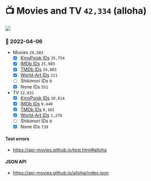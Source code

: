 # :tv: Movies and TV `42,334` (alloha)

<a href="https://API-Movies.github.io"><img src="https://API-Movies.github.io/banner.png?cache"></a>

### :date: 2022-04-06
- Movies `29,503`
  - [x] <a href="https://API-Movies.github.io/alloha/movie_kinopoisk_ids.json">KinoPoisk IDs</a> `25,754`
  - [x] <a href="https://API-Movies.github.io/alloha/movie_imdb_ids.json">IMDb IDs</a> `25,903`
  - [x] <a href="https://API-Movies.github.io/alloha/movie_tmdb_ids.json">TMDb IDs</a> `24,803`
  - [x] <a href="https://API-Movies.github.io/alloha/movie_world_art_ids.json">World-Art IDs</a> `221`
  - [ ] Shikimori IDs `0`
  - [x] None IDs `551`
- TV `12,831`
  - [x] <a href="https://API-Movies.github.io/alloha/tv_kinopoisk_ids.json">KinoPoisk IDs</a> `10,814`
  - [x] <a href="https://API-Movies.github.io/alloha/tv_imdb_ids.json">IMDb IDs</a> `9,440`
  - [x] <a href="https://API-Movies.github.io/alloha/tv_tmdb_ids.json">TMDb IDs</a> `8,101`
  - [x] <a href="https://API-Movies.github.io/alloha/tv_world_art_ids.json">World-Art IDs</a> `1,278`
  - [ ] Shikimori IDs `0`
  - [x] None IDs `739`
#### Test errors
- <a href='https://api-movies.github.io/test.html#alloha'>https://api-movies.github.io/test.html#alloha</a>
#### JSON API
- <a href='https://api-movies.github.io/alloha/index.json'>https://api-movies.github.io/alloha/index.json</a>
